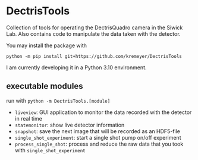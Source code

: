 # DectrisTools
Collection of tools for operating the DectrisQuadro camera in the Siwick Lab. Also contains code to manipulate the data taken with the detector.

You may install the package with
```
python -m pip install git+https://github.com/kremeyer/DectrisTools
```
I am currently developing it in a Python 3.10 environment.

## executable modules
run with `python -m DectrisTools.[module]`

* `liveview`: GUI application to monitor the data recorded with the detector in real time
* `statemonitor`: show live detector information
* `snapshot`: save the next image that will be recorded as an HDF5-file
* `single_shot_experiment`: start a single shot pump on/off experiment
* `process_single_shot`: process and reduce the raw data that you took with `single_shot_experiment`
